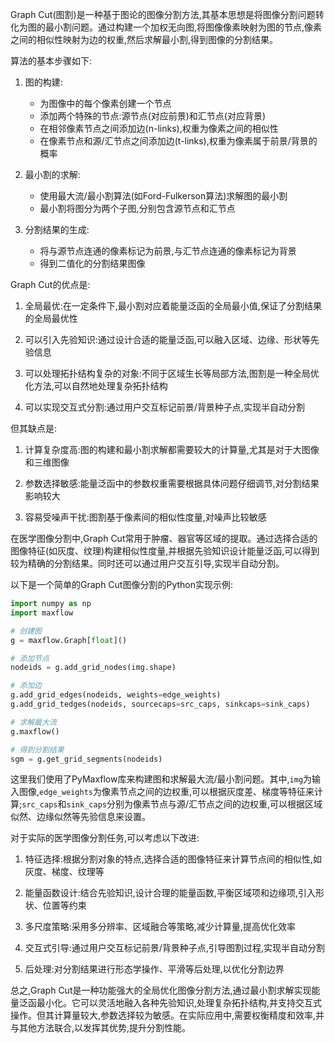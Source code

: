 Graph Cut(图割)是一种基于图论的图像分割方法,其基本思想是将图像分割问题转化为图的最小割问题。通过构建一个加权无向图,将图像像素映射为图的节点,像素之间的相似性映射为边的权重,然后求解最小割,得到图像的分割结果。

算法的基本步骤如下:

1. 图的构建:
   - 为图像中的每个像素创建一个节点
   - 添加两个特殊的节点:源节点(对应前景)和汇节点(对应背景)
   - 在相邻像素节点之间添加边(n-links),权重为像素之间的相似性
   - 在像素节点和源/汇节点之间添加边(t-links),权重为像素属于前景/背景的概率
   
2. 最小割的求解:
   - 使用最大流/最小割算法(如Ford-Fulkerson算法)求解图的最小割
   - 最小割将图分为两个子图,分别包含源节点和汇节点
   
3. 分割结果的生成:
   - 将与源节点连通的像素标记为前景,与汇节点连通的像素标记为背景
   - 得到二值化的分割结果图像

Graph Cut的优点是:

1. 全局最优:在一定条件下,最小割对应着能量泛函的全局最小值,保证了分割结果的全局最优性

2. 可以引入先验知识:通过设计合适的能量泛函,可以融入区域、边缘、形状等先验信息

3. 可以处理拓扑结构复杂的对象:不同于区域生长等局部方法,图割是一种全局优化方法,可以自然地处理复杂拓扑结构

4. 可以实现交互式分割:通过用户交互标记前景/背景种子点,实现半自动分割

但其缺点是:

1. 计算复杂度高:图的构建和最小割求解都需要较大的计算量,尤其是对于大图像和三维图像

2. 参数选择敏感:能量泛函中的参数权重需要根据具体问题仔细调节,对分割结果影响较大

3. 容易受噪声干扰:图割基于像素间的相似性度量,对噪声比较敏感

在医学图像分割中,Graph Cut常用于肿瘤、器官等区域的提取。通过选择合适的图像特征(如灰度、纹理)构建相似性度量,并根据先验知识设计能量泛函,可以得到较为精确的分割结果。同时还可以通过用户交互引导,实现半自动分割。

以下是一个简单的Graph Cut图像分割的Python实现示例:

```python
import numpy as np
import maxflow

# 创建图
g = maxflow.Graph[float]()

# 添加节点
nodeids = g.add_grid_nodes(img.shape)

# 添加边
g.add_grid_edges(nodeids, weights=edge_weights)
g.add_grid_tedges(nodeids, sourcecaps=src_caps, sinkcaps=sink_caps)

# 求解最大流
g.maxflow()

# 得到分割结果
sgm = g.get_grid_segments(nodeids)
```

这里我们使用了PyMaxflow库来构建图和求解最大流/最小割问题。其中,`img`为输入图像,`edge_weights`为像素节点之间的边权重,可以根据灰度差、梯度等特征来计算;`src_caps`和`sink_caps`分别为像素节点与源/汇节点之间的边权重,可以根据区域似然、边缘似然等先验信息来设置。

对于实际的医学图像分割任务,可以考虑以下改进:

1. 特征选择:根据分割对象的特点,选择合适的图像特征来计算节点间的相似性,如灰度、梯度、纹理等

2. 能量函数设计:结合先验知识,设计合理的能量函数,平衡区域项和边缘项,引入形状、位置等约束

3. 多尺度策略:采用多分辨率、区域融合等策略,减少计算量,提高优化效率

4. 交互式引导:通过用户交互标记前景/背景种子点,引导图割过程,实现半自动分割

5. 后处理:对分割结果进行形态学操作、平滑等后处理,以优化分割边界

总之,Graph Cut是一种功能强大的全局优化图像分割方法,通过最小割求解实现能量泛函最小化。它可以灵活地融入各种先验知识,处理复杂拓扑结构,并支持交互式操作。但其计算量较大,参数选择较为敏感。在实际应用中,需要权衡精度和效率,并与其他方法联合,以发挥其优势,提升分割性能。